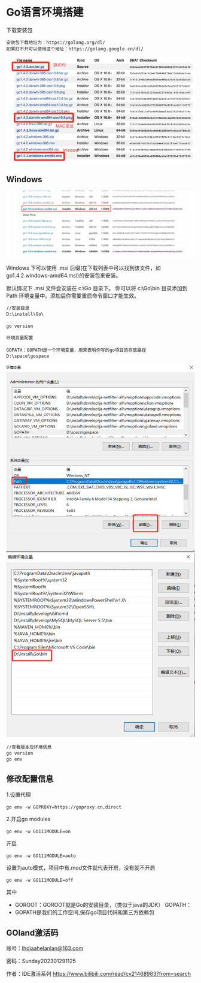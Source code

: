 # Go语言环境搭建

下载安装包

```text
安装包下载地址为：https://golang.org/dl/
如果打不开可以使用这个地址：https://golang.google.cn/dl/
```

![Go安装包](./../images/Go安装包.png)

## Windows

![go1.19.8-windows](./../images/go1.19.8-windows.png)

Windows 下可以使用 .msi 后缀(在下载列表中可以找到该文件，如go1.4.2.windows-amd64.msi)的安装包来安装。

默认情况下 .msi 文件会安装在 c:\Go 目录下。
你可以将 c:\Go\bin 目录添加到 Path 环境变量中。添加后你需要重启命令窗口才能生效。

```text
//安装目录
D:\install\Go\

go version

```

```text
环境变量配置

GOPATH：GOPATH是一个环境变量，用来表明你写的go项目的存放路径
D:\space\gospace

```

![配置PATH-用户变量](./../images/配置GOPATH-1.png)
![配置PATH-系统变量](./../images/配置GOPATH-2.png)

```text
//查看版本及环境信息
go version
go env
```

## 修改配置信息

1.设置代理

`go env -w GOPROXY=https://goproxy.cn,direct`

2.开启go modules

`go env -w GO111MODULE=on`

开启

`go env -w GO111MODULE=auto`

设置为auto模式，项目中有.mod文件就代表开启，没有就不开启

`go env -w GO111MODULE=off`

其中

- GOROOT：GOROOT就是Go的安装目录，（类似于java的JDK） GOPATH：
- GOPATH是我们的工作空间,保存go项目代码和第三方依赖包


## GOland激活码

账号：lhdjaahelanlan@163.com

密码：Sunday202301291125

作者：IDE激活系列 https://www.bilibili.com/read/cv21468983?from=search